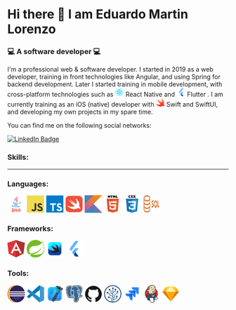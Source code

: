 # Hi there 👋 I am Eduardo Martin Lorenzo
### :computer: A software developer :computer:

I'm a professional web & software developer. I started in 2019 as a web developer, training in front technologies like Angular, and using Spring for backend development.
Later I started training in mobile development, with cross-platform technologies such as <img src="https://github.com/EMLCoding/EMLCoding/blob/main/reactNative.webp" width="20" height="20"/> React Native and <img src="https://github.com/EMLCoding/EMLCoding/blob/main/Flutter.png" width="20" height="20"/> Flutter .
I am currently training as an iOS (native) developer with <img src="https://github.com/EMLCoding/EMLCoding/blob/main/swift.png" width="20" height="20"/> Swift and SwiftUI, and developing my own projects in my spare time.

You can find me on the following social networks:
<div id="socialNetworks">
  <a href="https://www.linkedin.com/in/eduardo-mart%C3%ADn-lorenzo-9a83b1b2">
      <img src="https://img.shields.io/badge/LinkedIn-blue?style=for-the-badge&logo=linkedin&logoColor=white" alt="LinkedIn Badge"/>
  </a>
</div>

### Skills:
---

### Languages:
<div id="languages">
  <img src="https://github.com/EMLCoding/EMLCoding/blob/main/java.svg" title="Java" width="40" height="40"/>
  <img src="https://github.com/EMLCoding/EMLCoding/blob/main/javascript.svg" title="Javascript" width="40" height="40"/>
  <img src="https://github.com/EMLCoding/EMLCoding/blob/main/typescript.svg" title="Typescript" width="40" height="40"/>
  <img src="https://github.com/EMLCoding/EMLCoding/blob/main/swift-original.svg" title="Swift" width="40" height="40"/>
  <img src="https://github.com/EMLCoding/EMLCoding/blob/main/kotlin.svg" title="Kotlin" width="40" height="40"/>
  <img src="https://github.com/EMLCoding/EMLCoding/blob/main/html5.svg" title="HTML5" width="40" height="40"/>
  <img src="https://github.com/EMLCoding/EMLCoding/blob/main/css3.svg" title="CSS3" width="40" height="40"/>
  <img src="https://github.com/EMLCoding/EMLCoding/blob/main/sql.png" title="SQL" width="40" height="40"/>
</div>

### Frameworks:
<div id="frameworks">
  <img src="https://github.com/EMLCoding/EMLCoding/blob/main/angular.png" title="Angular" width="40" height="40"/>
  <img src="https://github.com/EMLCoding/EMLCoding/blob/main/spring.svg" title="Spring" width="40" height="40"/>
  <img src="https://github.com/EMLCoding/EMLCoding/blob/main/swiftUI.svg" title="SwiftUI" width="40" height="40"/>
  <img src="https://github.com/EMLCoding/EMLCoding/blob/main/Flutter.png" title="Flutter" width="40" height="40"/>
</div>

### Tools:
<div id="tools">
  <img src="https://github.com/EMLCoding/EMLCoding/blob/main/eclipse.png" title="Eclipse" width="40" height="40"/>
  <img src="https://github.com/EMLCoding/EMLCoding/blob/main/vscode.svg" title="VisualCode" width="40" height="40"/>
  <img src="https://github.com/EMLCoding/EMLCoding/blob/main/xcode.svg" title="Xcode" width="40" height="40"/>
  <img src="https://github.com/EMLCoding/EMLCoding/blob/main/postgresql.svg" title="PostgreSQL" width="40" height="40"/>
  <img src="https://github.com/EMLCoding/EMLCoding/blob/main/github.svg" title="GitHub" width="40" height="40"/>
  <img src="https://github.com/EMLCoding/EMLCoding/blob/main/sourcetree.svg" title="Sourcetree" width="40" height="40"/>
  <img src="https://github.com/EMLCoding/EMLCoding/blob/main/jira.svg" title="Jira" width="40" height="40"/>
  <img src="https://github.com/EMLCoding/EMLCoding/blob/main/jenkins.svg" title="Jenkins" width="40" height="40"/>
  <img src="https://github.com/EMLCoding/EMLCoding/blob/main/sketch.svg" title="Sketch" width="40" height="40"/>
</div>

<!--
**EMLCoding/EMLCoding** is a ✨ _special_ ✨ repository because its `README.md` (this file) appears on your GitHub profile.

Here are some ideas to get you started:

- 🔭 I’m currently working on ...
- 🌱 I’m currently learning ...
- 👯 I’m looking to collaborate on ...
- 🤔 I’m looking for help with ...
- 💬 Ask me about ...
- 📫 How to reach me: ...
- 😄 Pronouns: ...
- ⚡ Fun fact: ...
-->
